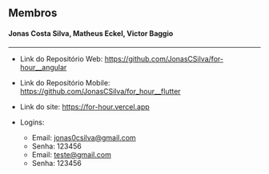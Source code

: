 ## Membros

#### Jonas Costa Silva, Matheus Eckel, Victor Baggio

---

- Link do Repositório Web: https://github.com/JonasCSilva/for-hour__angular
- Link do Repositório Mobile: https://github.com/JonasCSilva/for_hour__flutter
- Link do site: https://for-hour.vercel.app

- Logins:
    - Email: jonas0csilva@gmail.com
    - Senha: 123456
    - Email: teste@gmail.com
    - Senha: 123456
